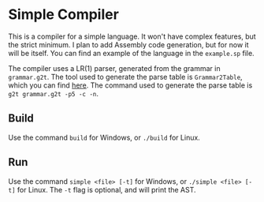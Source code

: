 # Simple Compiler

This is a compiler for a simple language. It won't have complex features, but the strict minimum. I plan to add Assembly code generation, but for now it will be itself.
You can find an example of the language in the `example.sp` file.

The compiler uses a LR(1) parser, generated from the grammar in `grammar.g2t`. The tool used to generate the parse table is `Grammar2Table`, which you can find [here](https://github.com/NoaSenesi/Grammar2Table).
The command used to generate the parse table is `g2t grammar.g2t -p5 -c -n`.

## Build

Use the command `build` for Windows, or `./build` for Linux.

## Run

Use the command `simple <file> [-t]` for Windows, or `./simple <file> [-t]` for Linux. The `-t` flag is optional, and will print the AST.

##